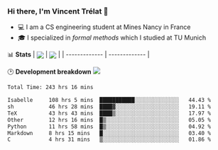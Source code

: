 ### Hi there, I'm Vincent Trélat 👋
 - 💻 I am a CS engineering student at Mines Nancy in France
 - 🎓 I specialized in *formal methods* which I studied at TU Munich

📊 **Stats**
| <img align="center" src="https://readme-stats.clckblog.space/api?username=VTrelat&show_icons=true&include_all_commits=true&theme=tokyonight&hide_border=true" /> | <img align="center" src="https://readme-stats.clckblog.space/api/top-langs/?username=VTrelat&layout=compact&theme=tokyonight&hide_border=true" /> |
| ------------- | ------------- |

🕑 **Development breakdown** ![](https://wakatime.com/badge/user/8d0110fb-6b70-4990-ab86-45c404715c2b.svg)
<!--START_SECTION:waka-->

```txt
Total Time: 243 hrs 16 mins

Isabelle     108 hrs 5 mins  ███████████░░░░░░░░░░░░░░   44.43 %
sh           46 hrs 28 mins  ████▓░░░░░░░░░░░░░░░░░░░░   19.11 %
TeX          43 hrs 43 mins  ████▒░░░░░░░░░░░░░░░░░░░░   17.97 %
Other        12 hrs 16 mins  █▒░░░░░░░░░░░░░░░░░░░░░░░   05.05 %
Python       11 hrs 58 mins  █▒░░░░░░░░░░░░░░░░░░░░░░░   04.92 %
Markdown     8 hrs 15 mins   █░░░░░░░░░░░░░░░░░░░░░░░░   03.40 %
C            4 hrs 31 mins   ▒░░░░░░░░░░░░░░░░░░░░░░░░   01.86 %
```

<!--END_SECTION:waka-->
